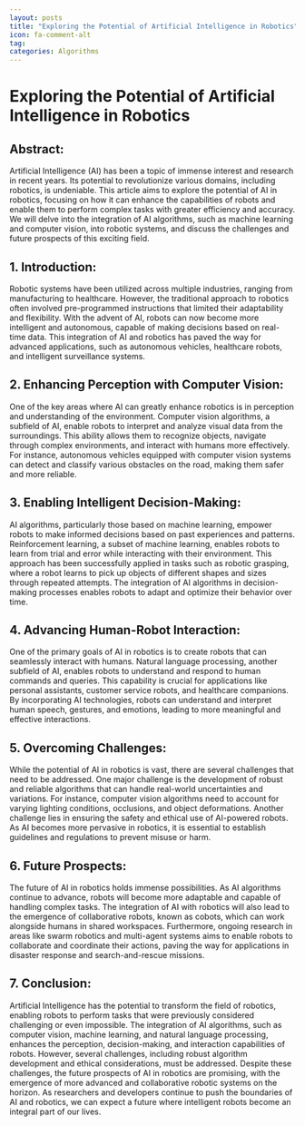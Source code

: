 ```yaml
---
layout: posts
title: "Exploring the Potential of Artificial Intelligence in Robotics"
icon: fa-comment-alt
tag:      
categories: Algorithms
---
```



# Exploring the Potential of Artificial Intelligence in Robotics

## Abstract:
Artificial Intelligence (AI) has been a topic of immense interest and research in recent years. Its potential to revolutionize various domains, including robotics, is undeniable. This article aims to explore the potential of AI in robotics, focusing on how it can enhance the capabilities of robots and enable them to perform complex tasks with greater efficiency and accuracy. We will delve into the integration of AI algorithms, such as machine learning and computer vision, into robotic systems, and discuss the challenges and future prospects of this exciting field.

## 1. Introduction:
Robotic systems have been utilized across multiple industries, ranging from manufacturing to healthcare. However, the traditional approach to robotics often involved pre-programmed instructions that limited their adaptability and flexibility. With the advent of AI, robots can now become more intelligent and autonomous, capable of making decisions based on real-time data. This integration of AI and robotics has paved the way for advanced applications, such as autonomous vehicles, healthcare robots, and intelligent surveillance systems.

## 2. Enhancing Perception with Computer Vision:
One of the key areas where AI can greatly enhance robotics is in perception and understanding of the environment. Computer vision algorithms, a subfield of AI, enable robots to interpret and analyze visual data from the surroundings. This ability allows them to recognize objects, navigate through complex environments, and interact with humans more effectively. For instance, autonomous vehicles equipped with computer vision systems can detect and classify various obstacles on the road, making them safer and more reliable.

## 3. Enabling Intelligent Decision-Making:
AI algorithms, particularly those based on machine learning, empower robots to make informed decisions based on past experiences and patterns. Reinforcement learning, a subset of machine learning, enables robots to learn from trial and error while interacting with their environment. This approach has been successfully applied in tasks such as robotic grasping, where a robot learns to pick up objects of different shapes and sizes through repeated attempts. The integration of AI algorithms in decision-making processes enables robots to adapt and optimize their behavior over time.

## 4. Advancing Human-Robot Interaction:
One of the primary goals of AI in robotics is to create robots that can seamlessly interact with humans. Natural language processing, another subfield of AI, enables robots to understand and respond to human commands and queries. This capability is crucial for applications like personal assistants, customer service robots, and healthcare companions. By incorporating AI technologies, robots can understand and interpret human speech, gestures, and emotions, leading to more meaningful and effective interactions.

## 5. Overcoming Challenges:
While the potential of AI in robotics is vast, there are several challenges that need to be addressed. One major challenge is the development of robust and reliable algorithms that can handle real-world uncertainties and variations. For instance, computer vision algorithms need to account for varying lighting conditions, occlusions, and object deformations. Another challenge lies in ensuring the safety and ethical use of AI-powered robots. As AI becomes more pervasive in robotics, it is essential to establish guidelines and regulations to prevent misuse or harm.

## 6. Future Prospects:
The future of AI in robotics holds immense possibilities. As AI algorithms continue to advance, robots will become more adaptable and capable of handling complex tasks. The integration of AI with robotics will also lead to the emergence of collaborative robots, known as cobots, which can work alongside humans in shared workspaces. Furthermore, ongoing research in areas like swarm robotics and multi-agent systems aims to enable robots to collaborate and coordinate their actions, paving the way for applications in disaster response and search-and-rescue missions.

## 7. Conclusion:
Artificial Intelligence has the potential to transform the field of robotics, enabling robots to perform tasks that were previously considered challenging or even impossible. The integration of AI algorithms, such as computer vision, machine learning, and natural language processing, enhances the perception, decision-making, and interaction capabilities of robots. However, several challenges, including robust algorithm development and ethical considerations, must be addressed. Despite these challenges, the future prospects of AI in robotics are promising, with the emergence of more advanced and collaborative robotic systems on the horizon. As researchers and developers continue to push the boundaries of AI and robotics, we can expect a future where intelligent robots become an integral part of our lives.